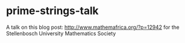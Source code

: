 # prime-strings-talk
A talk on this blog post: http://www.mathemafrica.org/?p=12942 for the Stellenbosch University Mathematics Society
